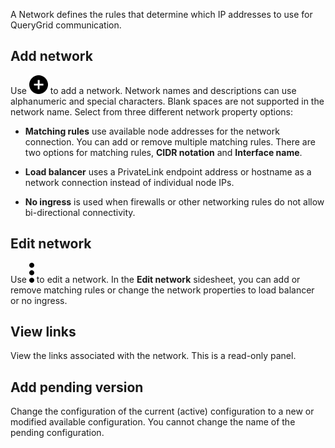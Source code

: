 
A Network defines the rules that determine which IP addresses to use for QueryGrid communication.

## Add network


Use ![""](Images/jco1689789992186.svg) to add a network. Network names and descriptions can use alphanumeric and special characters. Blank spaces are not supported in the network name. Select from three different network property options:

-   **Matching rules** use available node addresses for the network connection. You can add or remove multiple matching rules. There are two options for matching rules, **CIDR notation** and **Interface name**.

-   **Load balancer** uses a PrivateLink endpoint address or hostname as a network connection instead of individual node IPs.

-   **No ingress** is used when firewalls or other networking rules do not allow bi-directional connectivity.


## Edit network


Use ![""](Images/xat1689789993149.svg) to edit a network. In the **Edit network** sidesheet, you can add or remove matching rules or change the network properties to load balancer or no ingress.

## View links


View the links associated with the network. This is a read-only panel.

## Add pending version


Change the configuration of the current (active) configuration to a new or modified available configuration. You cannot change the name of the pending configuration.

